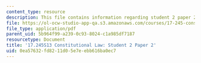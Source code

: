 ```yaml
---
content_type: resource
description: This file contains information regarding student 2 paper 2.
file: https://ol-ocw-studio-app-qa.s3.amazonaws.com/courses/17-245-constitutional-law-structures-of-power-and-individual-rights-spring-2013/0ea57632fd8211d05e7eebb616ba0ec7_MIT17_245S13_Stu2Paper2.pdf
file_type: application/pdf
parent_uid: 5b964f99-a239-0c93-8024-c1a985df7187
resourcetype: Document
title: '17.245S13 Constitutional Law: Student 2 Paper 2'
uid: 0ea57632-fd82-11d0-5e7e-ebb616ba0ec7
---
```

